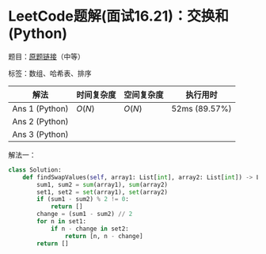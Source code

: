 # LeetCode题解(面试16.21)：交换和(Python)

题目：[原题链接](https://leetcode-cn.com/problems/sum-swap-lcci/)（中等）

标签：数组、哈希表、排序

| 解法           | 时间复杂度 | 空间复杂度 | 执行用时      |
| -------------- | ---------- | ---------- | ------------- |
| Ans 1 (Python) | $O(N)$     | $O(N)$     | 52ms (89.57%) |
| Ans 2 (Python) |            |            |               |
| Ans 3 (Python) |            |            |               |

解法一：

```python
class Solution:
    def findSwapValues(self, array1: List[int], array2: List[int]) -> List[int]:
        sum1, sum2 = sum(array1), sum(array2)
        set1, set2 = set(array1), set(array2)
        if (sum1 - sum2) % 2 != 0:
            return []
        change = (sum1 - sum2) // 2
        for n in set1:
            if n - change in set2:
                return [n, n - change]
        return []
```
